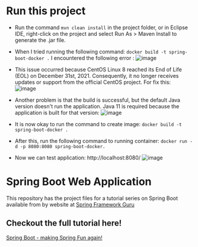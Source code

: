 # Run this project 
- Run the command ```mvn clean install```  in the project folder, or in Eclipse IDE, right-click on the project and select Run As > Maven Install to generate the .jar file.
- When I tried running the following command: ```docker build -t spring-boot-docker .``` I encountered the following error :
![image](https://github.com/user-attachments/assets/82639912-44c4-4e5f-9788-2670afc7f8d9)

- This issue occurred because CentOS Linux 8 reached its End of Life (EOL) on December 31st, 2021. Consequently, it no longer receives updates or support from the official CentOS project.
For fix this:
![image](https://github.com/user-attachments/assets/3478218d-9a0f-47bc-8acf-ae51ffe44e4b)

- Another problem is that the build is successful, but the default Java version doesn't run the application. Java 11 is required because the application is built for that version:
![image](https://github.com/user-attachments/assets/9c885bf7-2d3d-4f88-9041-6bb18f5dbe22)

- It is now okay to run the command to create image: ```docker build -t spring-boot-docker .``` 

- After this, run the following command to running container: ```docker run -d -p 8080:8080 spring-boot-docker.```

- Now we can test application: http://localhost:8080/
  ![image](https://github.com/user-attachments/assets/d626060e-340d-4f4d-a302-b10d1e4efd8e)


# Spring Boot Web Application
This repository has the project files for a tutorial series on Spring Boot available from by website at [Spring Framework Guru](https://springframework.guru)

## Checkout the full tutorial here!
[Spring Boot - making Spring Fun again!](https://springframework.guru/spring-boot-web-application-part-1-spring-initializr/)

